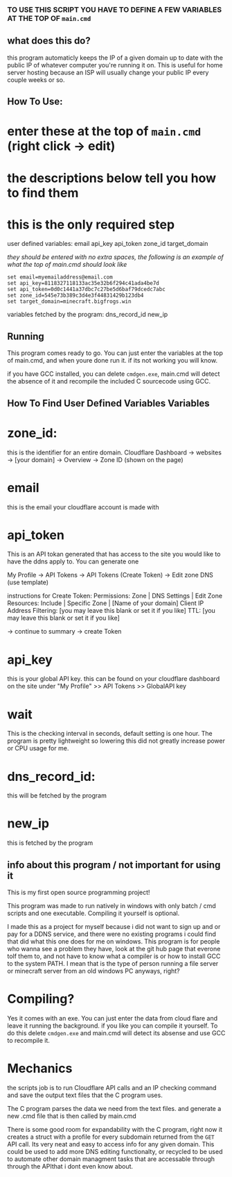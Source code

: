 ### TO USE THIS SCRIPT YOU HAVE TO DEFINE A FEW VARIABLES AT THE TOP OF `main.cmd`

## what does this do?
this program automaticly keeps the IP of a given domain up to date with the public IP of whatever computer you're running it on. This is useful for home server hosting because an ISP will usually change your public IP every couple weeks or so.

## How To Use:
# enter these at the top of `main.cmd` (right click -> edit)
# the descriptions below tell you how to find them
# this is the only required step

user defined variables:
email
api_key
api_token
zone_id
target_domain

*they should be entered with no extra spaces, the following is an example of what the top of main.cmd should look like*
```batch
set email=myemailaddress@email.com
set api_key=8118327118133ac35e32b6f294c41ada4be7d
set api_token=0d0c1441a37dbc7c27be5d6baf79dcedc7abc
set zone_id=545e73b389c3d4e3f44831429b123db4
set target_domain=minecraft.bigfrogs.win
```

variables fetched by the program:
dns_record_id
new_ip

## Running
This program comes ready to go. You can just enter the variables at the top of main.cmd, and when youre done run it. if its not working you will know.

if you have GCC installed, you can delete `cmdgen.exe`, main.cmd will detect the absence of it and recompile the included C sourcecode using GCC.


## How To Find User Defined Variables Variables

# zone_id:
this is the identifier for an entire domain. Cloudflare Dashboard -> websites -> [your domain] -> Overview -> Zone ID (shown on the page)

# email
this is the email your cloudflare account is made with


# api_token
This is an API tokan generated that has access to the site you would like to have the ddns apply to. You can generate one

My Profile -> API Tokens -> API Tokens (Create Token) -> Edit zone DNS (use template)

instructions for Create Token:
Permissions: Zone | DNS Settings | Edit
Zone Resources: Include | Specific Zone | [Name of your domain]
Client IP Address Filtering: [you may leave this blank or set it if you like]
TTL: [you may leave this blank or set it if you like]

-> continue to summary -> create Token


# api_key
this is your global API key. this can be found on your cloudflare dashboard on the site under "My Profile" >> API Tokens >> GlobalAPI key

# wait
This is the checking interval in seconds, default setting is one hour. The program is pretty lightweight so lowering this did not greatly increase power or CPU usage for me.


# dns_record_id:
this will be fetched by the program


# new_ip
this is fetched by the program



## info about this program / not important for using it

This is my first open source programming project!

This program was made to run natively in windows with only batch / cmd scripts and one executable. Compiling it yourself is optional.

I made this as a project for myself because i did not want to sign up and or pay for a DDNS service, and there were no existing programs i could find that did what this one does for me on windows. This program is for people who wanna see a problem they have, look at the git hub page that everone tolf them to, and not have to know what a compiler is or how to install GCC to the system PATH. I mean that is the type of person running a file server or minecraft server from an old windows PC anyways, right?


# Compiling?
Yes it comes with an exe. You can just enter the data from cloud flare and leave it running the background.
if you like you can compile it yourself. To do this delete `cmdgen.exe`
and main.cmd will detect its absense and use GCC to recompile it.

# Mechanics
the scripts job is to run Cloudflare API calls and an IP checking command
and save the output text files that the C program uses.

The C program parses the data we need from the text files.
and generate a new .cmd file that is then called by main.cmd

There is some good room for expandability with the C program, right now it creates a struct with a profile for every subdomain returned from the `GET` API call. Its very neat and easy to access info for any given domain. This could be used to add more DNS editing functionalty, or recycled to be used to automate other domain managment tasks that are accessable through through the APIthat i dont even know about.
